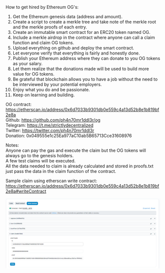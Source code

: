 How to get hired by Ethereum OG's:  
1. Get the Ethereum genesis data (address and amount).  
2. Create a script to create a merkle tree and take note of the merkle root and the merkle proofs of each entry.  
3. Create an immutable smart contract for an ERC20 token named OG.  
4. Include a merkle airdrop in the contract where anyone can call a claim function and claim OG tokens.  
5. Upload everything on github and deploy the smart contract.  
6. Let everyone verify that everything is fairly and honestly done.  
7. Publish your Ethereum address where they can donate to you OG tokens as your salary.  
8. Let them realize that the donations made will be used to build more value for OG tokens.  
9. Be grateful that blockchain allows you to have a job without the need to be interviewed by your potential employers.  
10. Enjoy what you do and be passionate.  
11. Keep on learning and building.  

OG contract: https://etherscan.io/address/0x6d7033b9301db0e559c4a13d52b8e1b819bf2e8a  
Github: https://github.com/ph4n70mr1ddl3r/og  
Telegram: https://t.me/strictlydecentralized  
Twitter: https://twitter.com/ph4n70mr1ddl3r  
Donation: 0x049555e1c25Ea977aC10ab5B65713Cce31608976  

Notes:  
Anyone can pay the gas and execute the claim but the OG tokens will always go to the genesis holders.  
A few test claims will be executed.  
All the data needed to claim is already calculated and stored in proofs.txt just pass the data in the claim function of the contract.  

Sample claim using etherscan write contract:
https://etherscan.io/address/0x6d7033b9301db0e559c4a13d52b8e1b819bf2e8a#writeContract

![claim](ogclaimsample.png)
